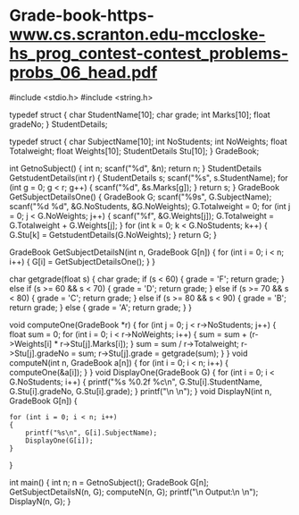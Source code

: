 # Grade-book-https-www.cs.scranton.edu-mccloske-hs_prog_contest-contest_problems-probs_06_head.pdf

#include <stdio.h>
#include <string.h>

typedef struct
{
    char StudentName[10];
    char grade;
    int Marks[10];
    float gradeNo;
} StudentDetails;

typedef struct
{
    char SubjectName[10];
    int NoStudents;
    int NoWeights;
    float Totalweight;
    float Weights[10];
    StudentDetails Stu[10];
} GradeBook;

int GetnoSubject()
{
    int n;
    scanf("%d", &n);
    return n;
}
StudentDetails GetstudentDetails(int r)
{
    StudentDetails s;
    scanf("%s", s.StudentName);
    for (int g = 0; g < r; g++)
    {
        scanf("%d", &s.Marks[g]);
    }
    return s;
}
GradeBook GetSubjectDetailsOne()
{
    GradeBook G;
    scanf("%9s", G.SubjectName);
    scanf("%d %d", &G.NoStudents, &G.NoWeights);
    G.Totalweight = 0;
    for (int j = 0; j < G.NoWeights; j++)
    {
        scanf("%f", &G.Weights[j]);
        G.Totalweight = G.Totalweight + G.Weights[j];
    }
    for (int k = 0; k < G.NoStudents; k++)
    {
        G.Stu[k] = GetstudentDetails(G.NoWeights);
    }
    return G;
}

GradeBook GetSubjectDetailsN(int n, GradeBook G[n])
{
    for (int i = 0; i < n; i++)
    {
        G[i] = GetSubjectDetailsOne();
    }
}

char getgrade(float s)
{
    char grade;
    if (s < 60)
    {
        grade = 'F';
        return grade;
    }
    else if (s >= 60 && s < 70)
    {
        grade = 'D';
        return grade;
    }
    else if (s >= 70 && s < 80)
    {
        grade = 'C';
        return grade;
    }
    else if (s >= 80 && s < 90)
    {
        grade = 'B';
        return grade;
    }
    else
    {
        grade = 'A';
        return grade;
    }
}

void computeOne(GradeBook *r)
{
    for (int j = 0; j < r->NoStudents; j++)
    {
        float sum = 0;
        for (int i = 0; i < r->NoWeights; i++)
        {
            sum = sum + (r->Weights[i] * r->Stu[j].Marks[i]);
        }
        sum = sum / r->Totalweight;
        r->Stu[j].gradeNo = sum;
        r->Stu[j].grade = getgrade(sum);
    }
}
void computeN(int n, GradeBook a[n])
{
    for (int i = 0; i < n; i++)
    {
        computeOne(&a[i]);
    }
}
void DisplayOne(GradeBook G)
{
    for (int i = 0; i < G.NoStudents; i++)
    {
        printf("%s      %0.2f      %c\n", G.Stu[i].StudentName, G.Stu[i].gradeNo, G.Stu[i].grade);
    }
    printf("\n \n");
}
void DisplayN(int n, GradeBook G[n])
{

    for (int i = 0; i < n; i++)
    {
        printf("%s\n", G[i].SubjectName);
        DisplayOne(G[i]);
    }
}

int main()
{
    int n;
    n = GetnoSubject();
    GradeBook G[n];
    GetSubjectDetailsN(n, G);
    computeN(n, G);
    printf("\n Output:\n \n");
    DisplayN(n, G);
}
